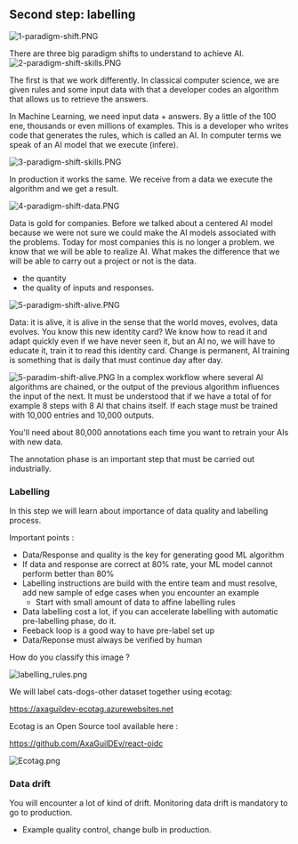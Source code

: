 ## Second step: labelling

![1-paradigm-shift.PNG](documentation%2Flabelling%2F1-paradigm-shift.PNG)

There are three big paradigm shifts to understand to achieve AI.
![2-paradigm-shift-skills.PNG](documentation%2Flabelling%2F2-paradigm-shift-skills.PNG)

The first is that we work differently.
In classical computer science, we are given rules and some input data with that a developer codes an algorithm that allows us to retrieve the answers.

In Machine Learning, we need input data + answers. By a little of the 100 ene, thousands or even millions of examples. This is a developer who writes code that generates the rules, which is called an AI. In computer terms we speak of an AI model that we execute (infere).

![3-paradigm-shift-skills.PNG](documentation%2Flabelling%2F3-paradigm-shift-skills.PNG)

In production it works the same. We receive from a data we execute the algorithm and we get a result.

![4-paradigm-shift-data.PNG](documentation%2Flabelling%2F4-paradigm-shift-data.PNG)

Data is gold for companies.
Before we talked about a centered AI model because we were not sure we could make the AI models associated with the problems.
Today for most companies this is no longer a problem. we know that we will be able to realize AI.
What makes the difference that we will be able to carry out a project or not is the data.
- the quantity
- the quality of inputs and responses.

![5-paradigm-shift-alive.PNG](documentation%2Flabelling%2F5-paradigm-shift-alive.PNG)

Data: it is alive, it is alive in the sense that the world moves, evolves, data evolves.
You know this new identity card?
We know how to read it and adapt quickly even if we have never seen it, but an AI no, we will have to educate it, train it to read this identity card.
Change is permanent, AI training is something that is daily that must continue day after day.

![5-paradim-shift-alive.PNG](documentation%2Flabelling%2F5-paradim-shift-alive.PNG)
In a complex workflow where several AI algorithms are chained, or the output of the previous algorithm influences the input of the next.
It must be understood that if we have a total of for example 8 steps with 8 AI that chains itself.
If each stage must be trained with 10,000 entries and 10,000 outputs.

You'll need about 80,000 annotations each time you want to retrain your AIs with new data.

The annotation phase is an important step that must be carried out industrially.

### Labelling
In this step we will learn about importance of data quality and labelling process.

Important points :
- Data/Response and quality is the key for generating good ML algorithm
- If data and response are correct at 80% rate, your ML model cannot perform better than 80%
- Labelling instructions are build with the entire team and must resolve, add new sample of edge cases when you encounter an example
  - Start with small amount of data to affine labelling rules
- Data labelling cost a lot, if you can accelerate labelling with automatic pre-labelling phase, do it.
- Feeback loop is a good way to have pre-label set up
- Data/Reponse must always be verified by human

How do you classify this image ?

![labelling_rules.png](documentation%2Flabelling%2Flabelling_rules.png)

We will label cats-dogs-other dataset together using ecotag:

https://axaguildev-ecotag.azurewebsites.net

Ecotag is an Open Source tool available here : 

https://github.com/AxaGuilDEv/react-oidc

![Ecotag.png](documentation%2FEcotag.png)

### Data drift

You will encounter a lot of kind of drift.
Monitoring data drift is mandatory to go to production.

- Example quality control, change bulb in production.
